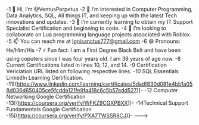-1 👋 Hi, I’m @VentusPerpetua
-2 👀 I’m interested in Computer Programming, Data Analytics, SQL, All things IT, and keeping up with the latest Tech innovations and updates.
-3 🌱 I’m currently learning to obtain my IT Support Specialist Certification and beginning to code.
-4 💞️ I’m looking to collaborate on Lua programming language projects associated with Roblox.
-5 📫 You can reach me at Ignisanctus777@gmail.com
-6 😄 Pronouns: He/Him/His
-7 ⚡ Fun fact: I am a First Degree Black Belt and have been using coputers since I was four years old. I am 39 years of age now.
-8 Current Certifications listed in lines 10, 12, and 14.
-9 Certification Vericiation URL listed on following respective lines.
-10 SQL Essentials LinkedIn Learning Certification.
-11[(https://www.linkedin.com/learning/certificates/5dadf830d081e4bb1a058d036d650405ce5fcdda121fe9fa418c6c5b57edd527)]-
-12 Computer Networking Google Certification
-13[(https://coursera.org/verify/WFKZ9CGXPBXX)]-
-14Technical Support Fundamentals Google Certification
-15[(https://coursera.org/verify/PXA7TWSSR8CJ)]-
--->
